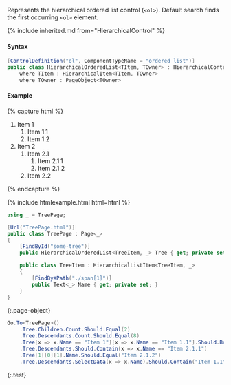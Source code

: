 Represents the hierarchical ordered list control (`<ol>`). Default search finds the first occurring `<ol>` element.

{% include inherited.md from="HierarchicalControl" %}

#### Syntax

```cs
[ControlDefinition("ol", ComponentTypeName = "ordered list")]
public class HierarchicalOrderedList<TItem, TOwner> : HierarchicalControl<TItem, TOwner>
    where TItem : HierarchicalItem<TItem, TOwner>
    where TOwner : PageObject<TOwner>
```

#### Example

{% capture html %}
<ol id="some-tree">
    <li>
        <span>Item 1</span>
        <ol>
            <li>
                <span>Item 1.1</span>
            </li>
            <li>
                <span>Item 1.2</span>
            </li>
        </ol>
    </li>
    <li>
        <span>Item 2</span>
        <ol>
            <li>
                <span>Item 2.1</span>
                <ol>
                    <li>
                        <span>Item 2.1.1</span>
                    </li>
                    <li>
                        <span>Item 2.1.2</span>
                    </li>
                </ol>
            </li>
            <li>
                <span>Item 2.2</span>
            </li>
        </ol>
    </li>
</ol>
{% endcapture %}

{% include htmlexample.html html=html %}

```cs
using _ = TreePage;

[Url("TreePage.html")]
public class TreePage : Page<_>
{
    [FindById("some-tree")]
    public HierarchicalOrderedList<TreeItem, _> Tree { get; private set; }

    public class TreeItem : HierarchicalListItem<TreeItem, _>
    {
        [FindByXPath("./span[1]")]
        public Text<_> Name { get; private set; }
    }
}
```
{:.page-object}
```cs
Go.To<TreePage>()
    .Tree.Children.Count.Should.Equal(2)
    .Tree.Descendants.Count.Should.Equal(8)
    .Tree[x => x.Name == "Item 1"][x => x.Name == "Item 1.1"].Should.BePresent()
    .Tree.Descendants.Should.Contain(x => x.Name == "Item 2.1.1")
    .Tree[1][0][1].Name.Should.Equal("Item 2.1.2")
    .Tree.Descendants.SelectData(x => x.Name).Should.Contain("Item 1.1", "Item 2.1", "Item 2.2");
```
{:.test}